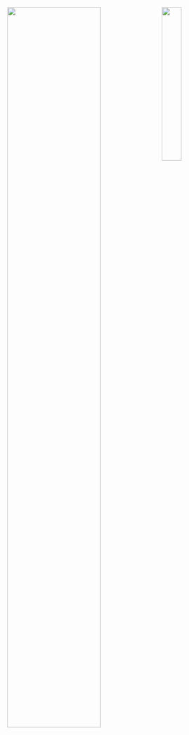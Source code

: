 

<a href="https://github.com/anuraghazra/github-readme-stats">
  <img align="left" style="width:65%;" src="https://github-readme-stats.vercel.app/api?username=wuzguo&count_private=true&show_icons=true&theme=buefy&include_all_commits=true" />
 

</a>
<a href="https://github.com/anuraghazra/github-readme-stats">
  <img align="right" style="width:30%;" src="https://github-readme-stats.vercel.app/api/top-langs/?username=wuzguo&layout=compact" />

</a>

<!--
**wuzguo/wuzguo** is a ✨ _special_ ✨ repository because its `README.md` (this file) appears on your GitHub profile.

Here are some ideas to get you started:

- 🔭 I’m currently working on ...
- 🌱 I’m currently learning ...
- 👯 I’m looking to collaborate on ...
- 🤔 I’m looking for help with ...
- 💬 Ask me about ...
- 📫 How to reach me: ...
- 😄 Pronouns: ...
- ⚡ Fun fact: ...
-->
